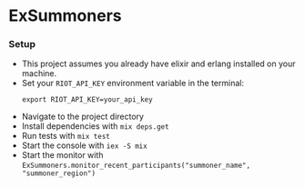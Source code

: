 # ExSummoners

### Setup
* This project assumes you already have elixir and erlang installed on your machine.
* Set your `RIOT_API_KEY` environment variable in the terminal:
	```
	export RIOT_API_KEY=your_api_key
	```
* Navigate to the project directory
* Install dependencies with `mix deps.get`
* Run tests with `mix test`
* Start the console with `iex -S mix`
* Start the monitor with `ExSummoners.monitor_recent_participants("summoner_name", "summoner_region")`
